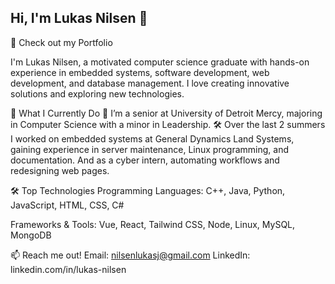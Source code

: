 ## Hi, I'm Lukas Nilsen 👋


🚀 Check out my Portfolio

I'm Lukas Nilsen, a motivated computer science graduate with hands-on experience in embedded systems, software development, web development, and database management. I love creating innovative solutions and exploring new technologies.


💼 What I Currently Do
🔭 I’m a senior at University of Detroit Mercy, majoring in Computer Science with a minor in Leadership.
🛠️ Over the last 2 summers I worked on embedded systems at General Dynamics Land Systems, gaining experience in server maintenance, Linux programming, and documentation. And as a cyber intern, automating workflows and redesigning web pages.


🛠️ Top Technologies
Programming Languages:
C++, Java, Python, JavaScript, HTML, CSS, C#

Frameworks & Tools:
Vue, React, Tailwind CSS, Node, Linux, MySQL, MongoDB


📫 Reach me out!
Email: nilsenlukasj@gmail.com
LinkedIn: linkedin.com/in/lukas-nilsen


